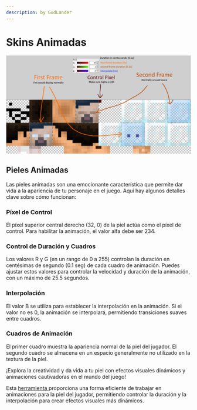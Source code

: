 ```yaml
---
description: by GodLander
---
```


# Skins Animadas

![](<../../.gitbook/assets/image (3) (1) (1).png>)

## Pieles Animadas

Las pieles animadas son una emocionante característica que permite dar vida a la apariencia de tu personaje en el juego. Aquí hay algunos detalles clave sobre cómo funcionan:

### Píxel de Control

El píxel superior central derecho (32, 0) de la piel actúa como el píxel de control. Para habilitar la animación, el valor alfa debe ser 234.

### Control de Duración y Cuadros

Los valores R y G (en un rango de 0 a 255) controlan la duración en centésimas de segundo (0.1 seg) de cada cuadro de animación. Puedes ajustar estos valores para controlar la velocidad y duración de la animación, con un máximo de 25.5 segundos.

### Interpolación

El valor B se utiliza para establecer la interpolación en la animación. Si el valor no es 0, la animación se interpolará, permitiendo transiciones suaves entre cuadros.

### Cuadros de Animación

El primer cuadro muestra la apariencia normal de la piel del jugador. El segundo cuadro se almacena en un espacio generalmente no utilizado en la textura de la piel.

¡Explora la creatividad y da vida a tu piel con efectos visuales dinámicos y animaciones cautivadoras en el mundo del juego!

Esta [herramienta ](https://jsfiddle.net/Godlander/5sen7Lw1/137/)proporciona una forma eficiente de trabajar en animaciones para la piel del jugador, permitiendo controlar la duración y la interpolación para crear efectos visuales más dinámicos.

